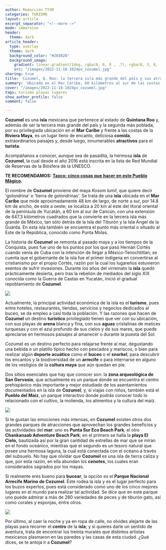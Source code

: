 ```yaml
---
author: Redacción TYSM
categories: TURISMO
layout: article
excerpt_separator: "<!--more-->"
mode: immersive
header:
  theme: dark
article_header:
  type: overlay
  theme: dark
  background_color: "#203028"
  background_image:
    gradient: linear-gradient(1deg, rgba(0, 0, 0 , .7), rgba(8, 3, 8, .9))
    src: "/images/2022-11-18-1024px_cozumel.jpg"
sharing: true
title: 'Cozumel, Q. Roo: la tercera isla más grande del país y sus atractivos turísticos'
summary: 'Ubicada en el Mar Caribe, 60 kilómetros al sur de las costas de Cancún, '
cover: "/images/2022-11-18-1024px_cozumel.jpg"
tags: turismo playas lugares
show_author_profile: false
comment: false

---
```

**Cozumel** es una **isla** mexicana que pertenece al estado de **Quintana Roo** y, además de ser la tercera más grande del país y la segunda más poblada, por su privilegiada ubicación en el **Mar Caribe** y frente a las costas de la **Riviera Maya**, es un lugar lleno de encanto, deliciosa **comida**, extraordinarios paisajes y, desde luego, innumerables **atractivos** para el **turista**.

Acompáñanos a conocer, aunque sea de pasadita, la hermosa **isla** de **Cozumel**, la cual desde el año 2016 está inscrita en la lista de Red Mundial de Reservas de la Biósfera de la UNESCO.

**TE RECOMENDAMOS:** [**Taxco: cinco cosas que hacer en este Pueblo Mágico**](https://blog.tonoysumariachi.com/turismo/2022/04/22/taxco-de-alarcon-cinco-cosas-que-hacer.html)**.**

El nombre de **Cozumel** proviene del maya _Kosom lumil_, que quiere decir 'golondrina' o 'tierra de golondrinas'. Se trata de una **isla** ubicada en el **Mar Caribe** que mide aproximadamente 48 km de largo, de norte a sur, por 14.8 km de ancho, de este a oeste; se localiza a 20 km al este del litoral oriental de la península de Yucatán, a 60 km al sur de Cancún, con una extensión de 647.3 kilómetros cuadrados que la convierte en la tercera isla más grande de México, tan sólo detrás de la Isla del Tiburón y la Isla Ángel de la Guarda. En esta isla también se encuentra el punto más oriental o situado al Este de la República, conocido como Punta Molas.

La historia de **Cozumel** se remonta al pasado maya y a  los tiempos de la Conquista, pues fue uno de los puntos por los que pasó Hernán Cortés cuando venía de Cuba con la intención de llegar a México-Tenochtitlan; se cuenta que el gobernante de la isla fue el primer indígena en convertirse al cristianismo por el propio Cortés, razón por la cual los lugareños estuvieron exentos de sufrir invasiones. Durante los años del virreinato la **isla** quedó prácticamente desierta, pero tras la rebelión de mediados del siglo XIX conocida como la Guerra de Castas en Yucatán, inició el gradual repoblamiento de **Cozumel**.

![](https://upload.wikimedia.org/wikipedia/commons/3/32/Cozumel_Punta_Morena_Beach.JPG)

Actualmente, la principal actividad económica de la isla es el **turismo**, pues entre hoteles, restaurantes, tiendas, servicios y negocios dedicados al buceo, se da empleo a casi toda la población. Y las razones que hacen de **Cozumel** un destino **turístico** privilegiado tienen que ver con su ubicación, con sus playas de **arena** blanca y fina, con sus **aguas** cristalinas de matices turquesas y con el azul profundo de sus cielos y de sus mares, que puede apreciarse en hermosos paisajes al amanecer o durante la puesta del Sol.

Cozumel es un destino perfecto para relajarse frente al mar, degustando una bebida o un platillo típico hecho con pescados y mariscos, o bien para realizar algún **deporte acuático** como el **buceo** o el **snorkel**, para descubrir los encantos y la biodiversidad de un **arrecife** o para internarse en alguno de los vestigios de la **cultura maya** que aún quedan en pie.

Dos sitios esenciales que hay que conocer son: la **zona arqueológica de San Gervasio**, que actualmente es un parque donde se encuentra el centro prehispánico más importante y mejor estudiado de los asentamientos documentados en la isla de **Cozumel**; y, si viajas con niños, también está el **Pueblo del Maíz**, un parque interactivo donde podrás conocer todo lo relacionado con el cultivo, la molienda, los alimentos y la cultura  del maíz.

![](https://upload.wikimedia.org/wikipedia/commons/thumb/d/d9/Cozumel%2C_San_Gervasio_-_panoramio.jpg/1024px-Cozumel%2C_San_Gervasio_-_panoramio.jpg)

Si te gustan las emociones más intensas, en **Cozumel** existen otros dos grandes parques de atracciones que aprovechan los grandes beneficios y las actividades del **mar**: uno es **Punta Sur Eco Beach Park**, el otro **Chankanaab Adventure Beach Park**; en el primero se halla la **playa El Cielo,** bautizada así por la gran cantidad de estrellas de mar que se miran en el fondo oceánico, mientras que el segundo es un tesoro natural que posee una hermosa laguna, la cual está conectada con el océano a través del subsuelo. No hay que olvidar que **Cozumel** es una isla de tierra caliza y que, por esta razón, en ella abundan los **cenotes**, los cuales eran considerados sagrados por los mayas.

Si realmente eres bueno para **bucear**, la opción es el **Parque Nacional Arrecife Marino de Cozumel**. Éste rodea la isla y es el lugar perfecto para los buzos expertos, pues está considerado como uno de los cinco mejores lugares en el mundo para realizar tal actividad. Se dice que en este parque uno puede admirar a más de 280 variedades de peces y de tiburón gato, así como corales y esponjas, entre otros.

![](https://upload.wikimedia.org/wikipedia/commons/thumb/6/63/Arrecifes_de_Cozumel_National_Park.jpg/1024px-Arrecifes_de_Cozumel_National_Park.jpg)

Por último, al caer la noche y ya en ropa de calle, no olvides alejarte de las playas para recorrer el **centro** de la **isla**; y si quieres darle un sentido de aventura, trata de encontrar los treinta murales que distintos artistas mexicanos plasmaron en las paredes y las casas de esta ciudad. ¿Qué dices, se te antoja ir a **Cozumel**?